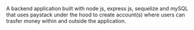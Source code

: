 A backend application built with node js, express js, sequelize and mySQL that uses paystack under the hood to create account(s) where users can trasfer money within and outside the application.
